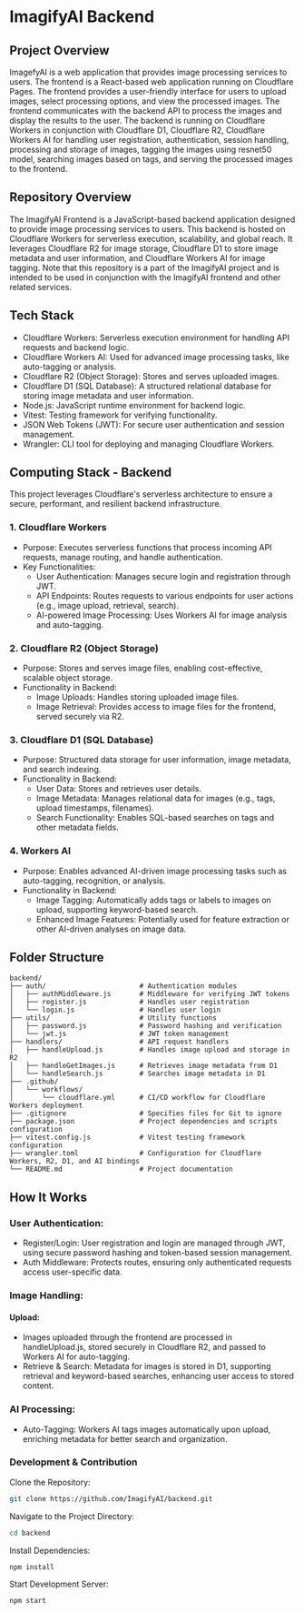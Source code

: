 # ImagifyAI Backend

## Project Overview
ImagefyAI is a web application that provides image processing services to users. The frontend is a React-based web application running on Cloudflare Pages. The frontend provides a user-friendly interface for users to upload images, select processing options, and view the processed images. The frontend communicates with the backend API to process the images and display the results to the user. The backend is running on Cloudflare Workers in conjunction with Cloudflare D1, Cloudflare R2, Cloudflare Workers AI for handling user registration, authentication, session handling, processing and storage of images, tagging the images using resnet50 model, searching images based on tags, and serving the processed images to the frontend.

## Repository Overview
The ImagifyAI Frontend is a JavaScript-based backend application designed to provide image processing services to users. This backend is hosted on Cloudflare Workers for serverless execution, scalability, and global reach. It leverages Cloudflare R2 for image storage, Cloudflare D1 to store image metadata and user information, and Cloudflare Workers AI for image tagging. Note that this repository is a part of the ImagifyAI project and is intended to be used in conjunction with the ImagifyAI frontend and other related services.

## Tech Stack
- Cloudflare Workers: Serverless execution environment for handling API requests and backend logic.
- Cloudflare Workers AI: Used for advanced image processing tasks, like auto-tagging or analysis.
- Cloudflare R2 (Object Storage): Stores and serves uploaded images.
- Cloudflare D1 (SQL Database): A structured relational database for storing image metadata and user information.
- Node.js: JavaScript runtime environment for backend logic.
- Vitest: Testing framework for verifying functionality.
- JSON Web Tokens (JWT): For secure user authentication and session management.
- Wrangler: CLI tool for deploying and managing Cloudflare Workers.

## Computing Stack - Backend
This project leverages Cloudflare's serverless architecture to ensure a secure, performant, and resilient backend infrastructure.

### 1. Cloudflare Workers
- Purpose: Executes serverless functions that process incoming API requests, manage routing, and handle authentication.
- Key Functionalities:
    - User Authentication: Manages secure login and registration through JWT.
    - API Endpoints: Routes requests to various endpoints for user actions (e.g., image upload, retrieval, search).
    - AI-powered Image Processing: Uses Workers AI for image analysis and auto-tagging.

### 2. Cloudflare R2 (Object Storage)
- Purpose: Stores and serves image files, enabling cost-effective, scalable object storage.
- Functionality in Backend:
    - Image Uploads: Handles storing uploaded image files.
    - Image Retrieval: Provides access to image files for the frontend, served securely via R2.

### 3. Cloudflare D1 (SQL Database)
- Purpose: Structured data storage for user information, image metadata, and search indexing.
- Functionality in Backend:
    - User Data: Stores and retrieves user details.
    - Image Metadata: Manages relational data for images (e.g., tags, upload timestamps, filenames).
    - Search Functionality: Enables SQL-based searches on tags and other metadata fields.

### 4. Workers AI
- Purpose: Enables advanced AI-driven image processing tasks such as auto-tagging, recognition, or analysis.
- Functionality in Backend:
    - Image Tagging: Automatically adds tags or labels to images on upload, supporting keyword-based search.
    - Enhanced Image Features: Potentially used for feature extraction or other AI-driven analyses on image data.

## Folder Structure
```
backend/
├── auth/                       # Authentication modules
│   ├── authMiddleware.js       # Middleware for verifying JWT tokens
│   ├── register.js             # Handles user registration
│   └── login.js                # Handles user login
├── utils/                      # Utility functions
│   ├── password.js             # Password hashing and verification
│   └── jwt.js                  # JWT token management
├── handlers/                   # API request handlers
│   ├── handleUpload.js         # Handles image upload and storage in R2
│   ├── handleGetImages.js      # Retrieves image metadata from D1
│   └── handleSearch.js         # Searches image metadata in D1
├── .github/
│   └── workflows/
│       └── cloudflare.yml      # CI/CD workflow for Cloudflare Workers deployment
├── .gitignore                  # Specifies files for Git to ignore
├── package.json                # Project dependencies and scripts configuration
├── vitest.config.js            # Vitest testing framework configuration
├── wrangler.toml               # Configuration for Cloudflare Workers, R2, D1, and AI bindings
└── README.md                   # Project documentation
```

## How It Works
### User Authentication:
- Register/Login: User registration and login are managed through JWT, using secure password hashing and token-based session management.
- Auth Middleware: Protects routes, ensuring only authenticated requests access user-specific data.

### Image Handling:
#### Upload: 
- Images uploaded through the frontend are processed in handleUpload.js, stored securely in Cloudflare R2, and passed to Workers AI for auto-tagging.
- Retrieve & Search: Metadata for images is stored in D1, supporting retrieval and keyword-based searches, enhancing user access to stored content.

### AI Processing:
- Auto-Tagging: Workers AI tags images automatically upon upload, enriching metadata for better search and organization.


### Development & Contribution
Clone the Repository:

```bash
git clone https://github.com/ImagifyAI/backend.git
```

Navigate to the Project Directory:
```bash
cd backend
```

Install Dependencies:
```bash
npm install
```

Start Development Server:
```bash
npm start
```